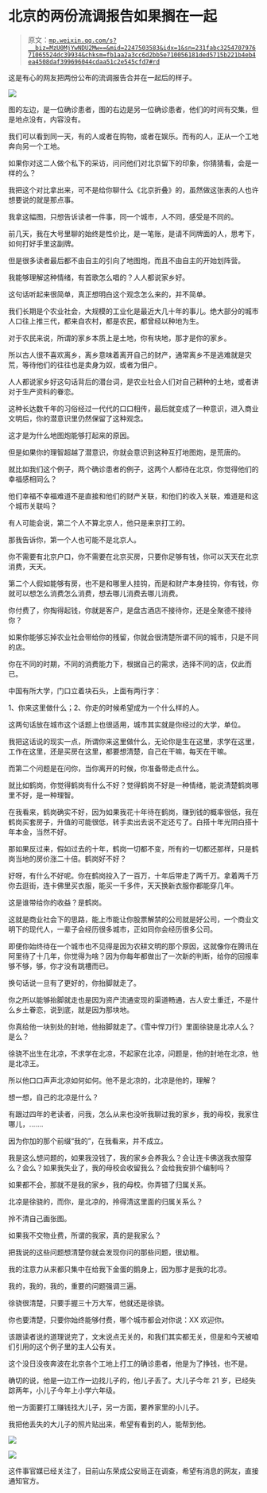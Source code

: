 # 北京的两份流调报告如果搁在一起

> 原文：[`mp.weixin.qq.com/s?__biz=MzU0MjYwNDU2Mw==&mid=2247503583&idx=1&sn=231fabc325470797671065524dc39934&chksm=fb1aa2a3cc6d2bb5e710056181ded5715b221b4eb4ea4508daf399696044cdaa51c2e545cfd7#rd`](http://mp.weixin.qq.com/s?__biz=MzU0MjYwNDU2Mw==&mid=2247503583&idx=1&sn=231fabc325470797671065524dc39934&chksm=fb1aa2a3cc6d2bb5e710056181ded5715b221b4eb4ea4508daf399696044cdaa51c2e545cfd7#rd)

这是有心的网友把两份公布的流调报告合并在一起后的样子。

![](img/61189708847de00ff5cd6c4ac6e3ebd3.png)

图的左边，是一位确诊患者，图的右边是另一位确诊患者，他们的时间有交集，但是地点没有，内容没有。

我们可以看到同一天，有的人或者在购物，或者在娱乐。而有的人，正从一个工地奔向另一个工地。

如果你对这二人做个私下的采访，问问他们对北京留下的印象，你猜猜看，会是一样的么？

我把这个对比拿出来，可不是给你聊什么《北京折叠》的，虽然做这张表的人也许想要说的就是那点事。

我拿这幅图，只想告诉读者一件事，同一个城市，人不同，感受是不同的。

前几天，我在大号里聊的始终是性价比，是一笔账，是请不同牌面的人，思考下，如何打好手里这副牌。

但是很多读者最后都不由自主的引向了地图炮，而且不由自主的开始划阵营。

我能够理解这种情绪，有首歌怎么唱的？人人都说家乡好。

这句话听起来很简单，真正想明白这个观念怎么来的，并不简单。

我们长期是个农业社会，大规模的工业化是最近大几十年的事儿。绝大部分的城市人口往上推三代，都来自农村，都是农民，都曾经以种地为生。

对于农民来说，所谓的家乡本质上是土地，你有块地，那才是你的家乡。

所以古人很不喜欢离乡，离乡意味着离开自己的财产，通常离乡不是逃难就是灾荒，等待他们的往往也是卖身为奴，或者为佃户。

人人都说家乡好这句话背后的潜台词，是农业社会人们对自己耕种的土地，或者讲对于生产资料的眷恋。

这种长达数千年的习俗经过一代代的口口相传，最后就变成了一种意识，进入商业文明后，你的潜意识里仍然保留了这种观念。

这才是为什么地图炮能够打起来的原因。

但是如果你的理智超越了潜意识，你就会意识到这种互打地图炮，是荒唐的。

就比如我们这个例子，两个确诊患者的例子，这两个人都待在北京，你觉得他们的幸福感相同么？

他们幸福不幸福难道不是直接和他们的财产关联，和他们的收入关联，难道是和这个城市关联吗？

有人可能会说，第二个人不算北京人，他只是来京打工的。

那我告诉你，第一个人也可能不是北京人。

你不需要有北京户口，你不需要在北京买房，只要你足够有钱，你可以天天在北京消费，天天。

第二个人假如能够有房，也不是和哪里人挂钩，而是和财产本身挂钩，你有钱，你就可以想怎么消费怎么消费，想去哪儿消费去哪儿消费。

你付费了，你掏得起钱，你就是客户，是盘古酒店不接待你，还是全聚德不接待你？

如果你能够忘掉农业社会带给你的残留，你就会很清楚所谓不同的城市，只是不同的店。

你在不同的时期，不同的消费能力下，根据自己的需求，选择不同的店，仅此而已。

中国有所大学，门口立着块石头，上面有两行字：

1、你来这里做什么；2、你走的时候希望成为一个什么样的人。

这两句话放在城市这个话题上也很适用，城市其实就是你经过的大学，单位。

我把这话说的现实一点，所谓你来这里做什么，无论你是生在这里，求学在这里，工作在这里，还是买房在这里，都要想清楚，自己在干嘛，每天在干嘛。

而第二个问题是在问你，当你离开的时候，你准备带走点什么。

就比如鹤岗，你觉得鹤岗有什么不好？觉得鹤岗不好是一种情绪，能说清楚鹤岗哪里不好，是一种理智。

在我看来，鹤岗确实不好，因为如果我花十年待在鹤岗，赚到钱的概率很低，我在鹤岗买套房子，升值的可能很低，转手卖出去说不定还亏了。白搭十年光阴白搭十年本金，当然不好。

那如果反过来，假如过去的十年，鹤岗一切都不变，所有的一切都还那样，只是鹤岗当地的房价涨二十倍。鹤岗好不好？

好呀，有什么不好呢。你在鹤岗投入了一百万，十年后带走了两千万。拿着两千万你去逛街，连卡佛里买衣服，能买一千多件，天天换新衣服你都能穿几年。

这是谁带给你的收益？是鹤岗。

这就是商业社会下的思路，能上市能让你股票解禁的公司就是好公司，一个商业文明下的现代人，一辈子会经历很多城市，正如同你会经历很多公司。

即便你始终待在一个城市也不见得是因为农耕文明的那个原因，这就像你在腾讯在阿里待了十几年，你觉得为啥？因为你每年都做出了一次新的判断，给你的回报率够不够，够，你才没有跳槽而已。

换句话说一旦有了更好的，你抬脚就走了。

你之所以能够抬脚就走也是因为资产流通变现的渠道畅通，古人安土重迁，不是什么乡土眷恋，说到底，就是因为那块地。

你真给他一块别处的封地，他抬脚就走了。《雪中悍刀行》里面徐骁是北凉人么？是么？

徐骁不出生在北凉，不求学在北凉，不起家在北凉，问题是，他的封地在北凉，他是北凉王。

所以他口口声声北凉如何如何。他不是北凉的，北凉是他的，理解？

想一想，自己的北凉是什么？

有跟过四年的老读者，问我，怎么从来也没听我聊过我的家乡，我的母校，我家住哪儿，.......

因为你加的那个前缀“我的”，在我看来，并不成立。

我是这么想问题的，如果我没钱了，我的家乡会养我么？会让连卡佛送我衣服穿么？会么？如果我失业了，我的母校会收留我么？会给我安排个编制吗？

如果都不会，那就不是我的家乡，我的母校。你弄错了归属关系。

北凉是徐骁的，而你，是北凉的，拎得清这里面的归属关系么？

拎不清自己画张图。

如果我不交物业费，所谓的我家，真的是我家么？

把我说的这些问题想清楚你就会发现你问的那些问题，很幼稚。

我的注意力从来都只集中在给我下金蛋的鹅身上，因为那才是我的北凉。

我的，我的，我的，重要的问题强调三遍。

徐骁很清楚，只要手握三十万大军，他就还是徐骁。

你也要清楚，只要你始终能够付费，哪个城市都会对你说：XX 欢迎你。

该跟读者说的道理说完了，文末说点无关的，和我们其实都无关，但是和今天被咱们引用的这个例子里的主人公有关。

这个没日没夜奔波在北京各个工地上打工的确诊患者，他是为了挣钱，也不是。

确切的说，他是一边工作一边找儿子的，他儿子丢了。大儿子今年 21 岁，已经失踪两年，小儿子今年上小学六年级。

他一方面要打工赚钱找大儿子，另一方面，要养家里的小儿子。

我把他丢失的大儿子的照片贴出来，希望有看到的人，能帮到他。

![](img/176aa3397aa5ada83215e92031b4ba9a.png)

![](img/f16385ae751ffbf3f7331c3d97d98f64.png)

这件事官媒已经关注了，目前山东荣成公安局正在调查，希望有消息的网友，直接通知官方。